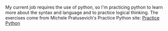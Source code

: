 My current job requires the use of python, so I'm practicing python to learn more about the syntax and language and to practice logical thinking.
The exercises come from Michele Pratusevich's Practice Python site:
[Practice Python](https://www.practicepython.org/)